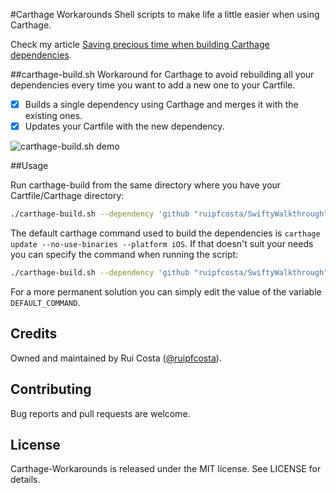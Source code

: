 #Carthage Workarounds
Shell scripts to make life a little easier when using Carthage.

Check my article [Saving precious time when building Carthage dependencies](https://medium.com/@ruipfcosta/saving-precious-time-when-building-carthage-dependencies-486225eb93ca#.74ucnxgj2).

##carthage-build.sh
Workaround for Carthage to avoid rebuilding all your dependencies every time you want to add a new one to your Cartfile.

- [x] Builds a single dependency using Carthage and merges it with the existing ones.
- [x] Updates your Cartfile with the new dependency.

![carthage-build.sh demo](https://raw.githubusercontent.com/ruipfcosta/carthage-workarounds/master/extras/carthage-build.gif)

##Usage

Run carthage-build from the same directory where you have your Cartfile/Carthage directory:

```bash
./carthage-build.sh --dependency 'github "ruipfcosta/SwiftyWalkthrough"'
```

The default carthage command used to build the dependencies is ```carthage update --no-use-binaries --platform iOS```. If that doesn't suit your needs you can specify the command when running the script:

```bash
./carthage-build.sh --dependency 'github "ruipfcosta/SwiftyWalkthrough"' --command "carthage update"
```

For a more permanent solution you can simply edit the value of the variable ```DEFAULT_COMMAND```.

## Credits

Owned and maintained by Rui Costa ([@ruipfcosta](https://twitter.com/ruipfcosta)). 

## Contributing

Bug reports and pull requests are welcome.

## License

Carthage-Workarounds is released under the MIT license. See LICENSE for details.
